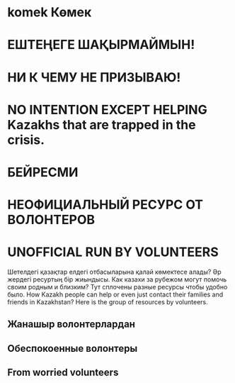 # komek Көмек
# ЕШТЕҢЕГЕ ШАҚЫРМАЙМЫН! 
# НИ К ЧЕМУ НЕ ПРИЗЫВАЮ! 
# NO INTENTION EXCEPT HELPING Kazakhs that are trapped in the crisis.

# БЕЙРЕСМИ
# НЕОФИЦИАЛЬНЫЙ РЕСУРС ОТ ВОЛОНТЕРОВ
# UNOFFICIAL RUN BY VOLUNTEERS

Шетелдегі қазақтар елдегі отбасыларына қалай көмектесе алады? Әр жердегі ресуртың бір жиындысы.
Как казахи за рубежом могут помочь своим родным и близким? Тут сплочены разные ресурсы чтобы удобно было.
How Kazakh people can help or even just contact their families and friends in Kazakhstan? Here is the group of resources by volunteers.


## Жанашыр волонтерлардан
## Обеспокоенные волонтеры
## From worried volunteers
